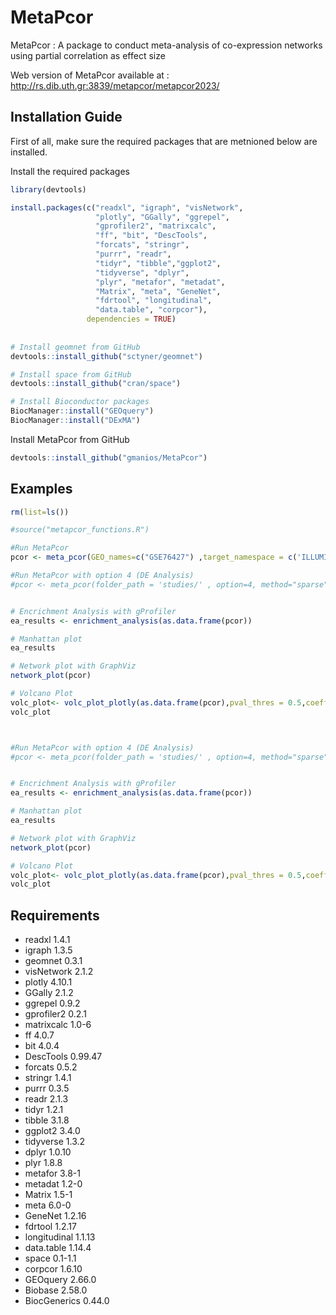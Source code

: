 # MetaPcor

MetaPcor : A package to conduct meta-analysis of co-expression networks using partial correlation as effect size

Web version of MetaPcor available at : http://rs.dib.uth.gr:3839/metapcor/metapcor2023/




## Installation Guide

First of all, make sure the required packages that are metnioned below are installed. 

Install the required packages

```R
library(devtools)

install.packages(c("readxl", "igraph", "visNetwork",
                   "plotly", "GGally", "ggrepel",
                   "gprofiler2", "matrixcalc", 
                   "ff", "bit", "DescTools",
                   "forcats", "stringr",
                   "purrr", "readr",
                   "tidyr", "tibble","ggplot2", 
                   "tidyverse", "dplyr",
                   "plyr", "metafor", "metadat", 
                   "Matrix", "meta", "GeneNet",
                   "fdrtool", "longitudinal", 
                   "data.table", "corpcor"), 
                 dependencies = TRUE)
                 
                 
# Install geomnet from GitHub
devtools::install_github("sctyner/geomnet")

# Install space from GitHub
devtools::install_github("cran/space")     

# Install Bioconductor packages
BiocManager::install("GEOquery")
BiocManager::install("DExMA")

```
Install MetaPcor from GitHub
```R
devtools::install_github("gmanios/MetaPcor") 
```
## Examples 

```R 
rm(list=ls())  

#source("metapcor_functions.R")

#Run MetaPcor 
pcor <- meta_pcor(GEO_names=c("GSE76427") ,target_namespace = c('ILLUMINA_HUMANHT_12_V4'), option=2, method="sparse", meta_method= "random", pvalue_thres = 0.01,l1  = 0.6 ,l2 = 0)

#Run MetaPcor with option 4 (DE Analysis)
#pcor <- meta_pcor(folder_path = 'studies/' , option=4, method="sparse", meta_method= "random",l1  = 0.6 ,l2 = 0)


# Encrichment Analysis with gProfiler
ea_results <- enrichment_analysis(as.data.frame(pcor))

# Manhattan plot
ea_results

# Network plot with GraphViz
network_plot(pcor)

# Volcano Plot
volc_plot<- volc_plot_plotly(as.data.frame(pcor),pval_thres = 0.5,coeff_thres = 0.1)
volc_plot



#Run MetaPcor with option 4 (DE Analysis)
#pcor <- meta_pcor(folder_path = 'studies/' , option=4, method="sparse", meta_method= "random",l1  = 0.6 ,l2 = 0)


# Encrichment Analysis with gProfiler
ea_results <- enrichment_analysis(as.data.frame(pcor))

# Manhattan plot
ea_results

# Network plot with GraphViz
network_plot(pcor)

# Volcano Plot
volc_plot<- volc_plot_plotly(as.data.frame(pcor),pval_thres = 0.5,coeff_thres = 0.1)
volc_plot


```

## Requirements

* readxl 1.4.1
* igraph 1.3.5
* geomnet 0.3.1
* visNetwork 2.1.2
* plotly 4.10.1
* GGally 2.1.2
* ggrepel 0.9.2
* gprofiler2 0.2.1
* matrixcalc 1.0-6
* ff 4.0.7
* bit 4.0.4
* DescTools 0.99.47
* forcats 0.5.2
* stringr 1.4.1
* purrr 0.3.5
* readr 2.1.3
* tidyr 1.2.1
* tibble 3.1.8
* ggplot2 3.4.0
* tidyverse 1.3.2
* dplyr 1.0.10
* plyr 1.8.8
* metafor 3.8-1
* metadat 1.2-0
* Matrix 1.5-1
* meta 6.0-0
* GeneNet 1.2.16
* fdrtool 1.2.17
* longitudinal 1.1.13
* data.table 1.14.4
* space 0.1-1.1
* corpcor 1.6.10
* GEOquery 2.66.0
* Biobase 2.58.0
* BiocGenerics 0.44.0

